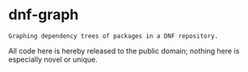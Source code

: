 # dnf-graph

    Graphing dependency trees of packages in a DNF repository.

All code here is hereby released to the public domain; nothing here is
especially novel or unique.
